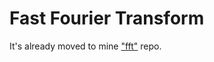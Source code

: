 # Fast Fourier Transform

It's already moved to mine ["fft"](https://github.com/kaka-lin/fft/tree/master) repo.
